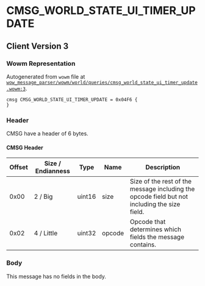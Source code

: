 # CMSG_WORLD_STATE_UI_TIMER_UPDATE

## Client Version 3

### Wowm Representation

Autogenerated from `wowm` file at [`wow_message_parser/wowm/world/queries/cmsg_world_state_ui_timer_update.wowm:3`](https://github.com/gtker/wow_messages/tree/main/wow_message_parser/wowm/world/queries/cmsg_world_state_ui_timer_update.wowm#L3).
```rust,ignore
cmsg CMSG_WORLD_STATE_UI_TIMER_UPDATE = 0x04F6 {
}
```
### Header

CMSG have a header of 6 bytes.

#### CMSG Header

| Offset | Size / Endianness | Type   | Name   | Description |
| ------ | ----------------- | ------ | ------ | ----------- |
| 0x00   | 2 / Big           | uint16 | size   | Size of the rest of the message including the opcode field but not including the size field.|
| 0x02   | 4 / Little        | uint32 | opcode | Opcode that determines which fields the message contains.|

### Body

This message has no fields in the body.


